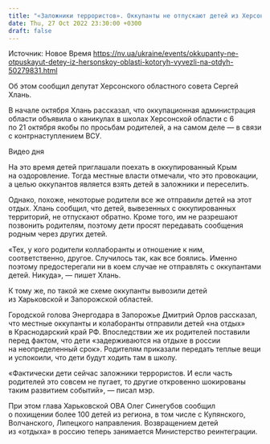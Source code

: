 ```yaml
---
title: "«Заложники террористов». Оккупанты не отпускают детей из Херсонской области, которых вывезли на «отдых»"
date: Thu, 27 Oct 2022 23:30:00 +0300
draft: false
---
```

Источник: Новое Время https://nv.ua/ukraine/events/okkupanty-ne-otpuskayut-detey-iz-hersonskoy-oblasti-kotoryh-vyvezli-na-otdyh-50279831.html


 Об этом сообщил депутат Херсонского областного совета Сергей Хлань.

В начале октября Хлань рассказал, что оккупационная администрация области объявила о каникулах в школах Херсонской области с 6 по 21 октября якобы по просьбам родителей, а на самом деле — в связи с контрнаступлением ВСУ.

 Видео дня   

На это время детей приглашали поехать в оккупированный Крым на оздоровление. Тогда местные власти отмечали, что это провокации, а целью оккупантов является взять детей в заложники и переселить.

Однако, похоже, некоторые родители все же отправили детей на этот отдых. Хлань сообщил, что детей, вывезенных с оккупированных территорий, не отпускают обратно. Кроме того, им не разрешают позвонить родителям, поэтому дети просят передавать сообщения родным через других детей.

«Тех, у кого родители коллаборанты и отношение к ним, соответственно, другое. Случилось так, как все боялись. Именно поэтому предостерегали ни в коем случае не отправлять с оккупантами детей. Никуда», — пишет Хлань.

К тому же, по такой же схеме оккупанты вывозили детей из Харьковской и Запорожской областей.

Городской голова Энергодара в Запорожье Дмитрий Орлов рассказал, что местные оккупанты и колаборанты отправили детей «на отдых» в Краснодарский край РФ. Впоследствии же их родителей поставили перед фактом, что дети «задерживаются на отдыхе в россии на неопределенный срок». Родителям приказали передать теплые вещи и успокоили, что дети будут ходить там в школу.

«Фактически дети сейчас заложники террористов. И если часть родителей это совсем не пугает, то другие откровенно шокированы таким развитием событий», — писал мэр.

При этом глава Харьковской ОВА Олег Синегубов сообщил о похищении более 100 детей из региона, в том числе с Купянского, Волчанского, Липецкого направления. Возвращением детей из «отдыха» в россию теперь занимается Министерство реинтеграции.
